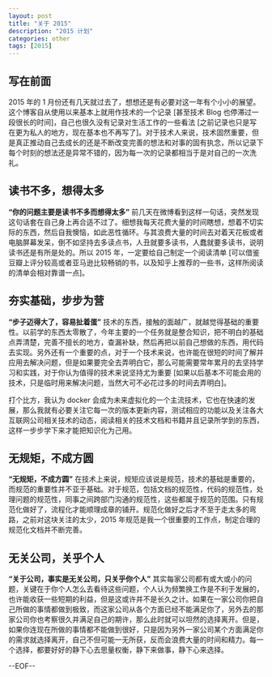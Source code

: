 ```yaml
---
layout: post
title: "关于 2015"
description: "2015 计划"
categories: other
tags: [2015]
---
```


## 写在前面

2015 年的 1 月份还有几天就过去了，想想还是有必要对这一年有个小小的展望。这个博客自从使用以来基本上就用作技术的一个记录 [甚至技术 Blog 也停滞过一段很长的时间]，自己也很久没有记录对生活工作的一些看法 [之前记录也只是写在更为私人的地方，现在基本也不再写了]。对于技术人来说，技术固然重要，但是真正推动自己去成长的还是不断改变完善的想法和对事的固有执念，所以记录下每个时刻的想法还是异常不错的，因为每一次的记录都相当于是对自己的一次洗礼。

## 读书不多，想得太多

__“你的问题主要是读书不多而想得太多”__ 前几天在微博看到这样一句话，突然发现这句话套在自己身上再合适不过了。细想我每天花费大量的时间瞎想，想着不切实际的东西，然后自我懊恼，如此恶性循环。与其浪费大量的时间去对着天花板或者电脑屏幕发呆，倒不如坚持去多读点书，人丑就要多读书，人蠢就要多读书，说明读书还是有所是处的。所以 2015 年，一定要给自己制定一个阅读清单 [可以借鉴豆瓣上评分较高或者亚马逊比较畅销的书，以及知乎上推荐的一些书，这样所阅读的清单会相对靠谱一点]。

## 夯实基础，步步为营

__“步子迈得大了，容易扯着蛋”__ 技术的东西，接触的面越广，就越觉得基础的重要性。以前学的东西太零散了，今年主要的一个任务就是整合知识，把不明白的基础点弄清楚，完善不擅长的地方，查漏补缺，然后再把以前自己想做的东西，用代码去实现。另外还有一个重要的点，对于一个技术来说，也许能在很短的时间了解并应用去解决问题，但是如果要完全去弄明白它，那么可能需要常年累月的去坚持学习和实践，对于你认为值得的技术来说坚持尤为重要 [如果以后基本不可能会用的技术，只是临时用来解决问题，当然大可不必花过多的时间去弄明白]。

打个比方，我认为 docker 会成为未来虚拟化的一个主流技术，它也在快速的发展，那么我就有必要关注它每一次的版本更新内容，测试相应的功能以及关注各大互联网公司相关技术的动态，阅读相关的技术文档和书籍并且记录所学到的东西，这样一步步学下来才能把知识化为己用。

## 无规矩，不成方圆

__“无规矩，不成方圆”__ 在技术上来说，规矩应该说是规范，技术的基础是重要的，而规范的重要性并不亚于基础。对于规范，包括文档的规范性，代码的规范性，处理问题的规范性，同事之间跨部门沟通的规范性，这些都属于规范的范围。只有规范化做好了，流程化才能顺理成章的铺开。规范化做好之后才不至于走太多的弯路，之前对这块关注的太少，2015 年规范是我一个很重要的工作点，制定合理的规范化文档并不断完善。

## 无关公司，关乎个人

__“关于公司，事实是无关公司，只关乎你个人”__ 其实每家公司都有或大或小的问题，关键在于你个人怎么去看待这些问题，个人认为频繁换工作是不利于发展的，也许能收获一些短期的利益，但是这或许并不是长久之计。如果在一家公司你把自己所做的事情都做到极致，而这家公司从各个方面已经不能满足你了，另外去的那家公司你也考察很久并满足自己的期许，那么此时就可以坦然的选择离开。但是，如果你连现在所做的事情都不能做到很好，只是因为另外一家公司某个方面满足你的需求就选择离开，自己不但可能一无所获，反而会浪费大量的时间和精力。每一个选择，都要好好的静下心去思量权衡，静下来做事，静下心来选择。

--EOF--
